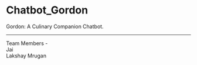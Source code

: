 # Chatbot_Gordon
Gordon: A Culinary Companion Chatbot.  

---------------------------------------------------------------
Team Members -  
Jai  
Lakshay
Mrugan
